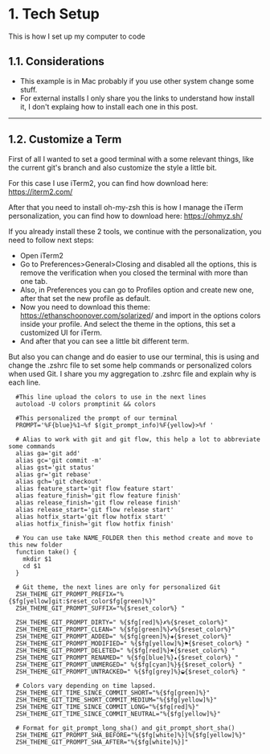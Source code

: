 # 1. Tech Setup

This is how I set up my computer to code

## 1.1. Considerations

- This example is in Mac probably if you use other system change some stuff.
- For external installs I only share you the links to understand how install it, I don't explaing how to install each one in this post.

---

## 1.2. Customize a Term

First of all I wanted to set a good terminal with a some relevant things, like the current git's branch and also customize the style a little bit.

For this case I use iTerm2, you can find how download here: <https://iterm2.com/>

After that you need to install oh-my-zsh this is how I manage the iTerm personalization, you can find how to download here: <https://ohmyz.sh/>

If you already install these 2 tools, we continue with the personalization, you need to follow next steps:

- Open iTerm2
- Go to Preferences>General>Closing and disabled all the options, this is remove the verification when you closed the terminal with more than one tab.
- Also, in Preferences you can go to Profiles option and create new one, after that set the new profile as default.
- Now you need to download this theme: <https://ethanschoonover.com/solarized>/ and import in the options colors inside your profile. And select the theme in the options, this set a customized UI for iTerm.
- And after that you can see a little bit different term.

But also you can change and do easier to use our terminal, this is using and change the .zshrc file to set some help commands or personalized colors when used Git. I share you my aggregation to .zshrc file and explain why is each line.

```shell
  #This line upload the colors to use in the next lines
  autoload -U colors promptinit && colors

  #This personalized the prompt of our terminal
  PROMPT='%F{blue}%1~%f $(git_prompt_info)%F{yellow}>%f ' 

  # Alias to work with git and git flow, this help a lot to abbreviate some commands
  alias ga='git add'
  alias gc='git commit -m'
  alias gst='git status'
  alias gr='git rebase'
  alias gch='git checkout'
  alias feature_start='git flow feature start'
  alias feature_finish='git flow feature finish'
  alias release_finish='git flow release finish'
  alias release_start='git flow release start'
  alias hotfix_start='git flow hotfix start'
  alias hotfix_finish='git flow hotfix finish'

  # You can use take NAME_FOLDER then this method create and move to this new folder
  function take() {
    mkdir $1
    cd $1
  }

  # Git theme, the next lines are only for personalized Git
  ZSH_THEME_GIT_PROMPT_PREFIX="%{$fg[yellow]git:$reset_color$fg[green]%}"
  ZSH_THEME_GIT_PROMPT_SUFFIX="%{$reset_color%} "

  ZSH_THEME_GIT_PROMPT_DIRTY=" %{$fg[red]%}✗%{$reset_color%}"
  ZSH_THEME_GIT_PROMPT_CLEAN=" %{$fg[green]%}✔%{$reset_color%}"
  ZSH_THEME_GIT_PROMPT_ADDED=" %{$fg[green]%}✚{$reset_color%}"
  ZSH_THEME_GIT_PROMPT_MODIFIED=" %{$fg[yellow]%}⚑{$reset_color%} "
  ZSH_THEME_GIT_PROMPT_DELETED=" %{$fg[red]%}✖{$reset_color%} "
  ZSH_THEME_GIT_PROMPT_RENAMED=" %{$fg[blue]%}▴{$reset_color%} "
  ZSH_THEME_GIT_PROMPT_UNMERGED=" %{$fg[cyan]%}§{$reset_color%} "
  ZSH_THEME_GIT_PROMPT_UNTRACKED=" %{$fg[grey]%}◒{$reset_color%} "

  # Colors vary depending on time lapsed.
  ZSH_THEME_GIT_TIME_SINCE_COMMIT_SHORT="%{$fg[green]%}"
  ZSH_THEME_GIT_TIME_SHORT_COMMIT_MEDIUM="%{$fg[yellow]%}"
  ZSH_THEME_GIT_TIME_SINCE_COMMIT_LONG="%{$fg[red]%}"
  ZSH_THEME_GIT_TIME_SINCE_COMMIT_NEUTRAL="%{$fg[yellow]%}"

  # Format for git_prompt_long_sha() and git_prompt_short_sha()
  ZSH_THEME_GIT_PROMPT_SHA_BEFORE="%{$fg[white]%}[%{$fg[yellow]%}"
  ZSH_THEME_GIT_PROMPT_SHA_AFTER="%{$fg[white]%}]"
```
